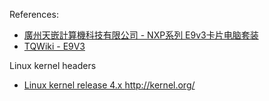 References:
* [廣州天嵌計算機科技有限公司 - NXP系列 E9v3卡片电脑套装](http://www.embedsky.com/index.php?g=home&m=product&a=show&id=92)
* [TQWiki - E9V3](http://wiki.armbbs.net/tqwiki/public/docs/E9V3)

Linux kernel headers
* [Linux kernel release 4.x <http://kernel.org/>](https://github.com/boundarydevices/linux-imx6/tree/boundary-imx_4.1.15_1.0.0_ga)
